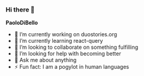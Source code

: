 ### Hi there 👋


**PaoloDiBello**

- 🔭 I’m currently working on duostories.org
- 🌱 I’m currently learning react-query
- 👯 I’m looking to collaborate on something fulfilling  
- 🤔 I’m looking for help with becoming better
- 💬 Ask me about anything
- ⚡ Fun fact: I am a pogylot in human languages
